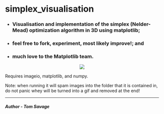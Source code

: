 # simplex_visualisation
* ###  Visualisation and implementation of the simplex (Nelder-Mead) optimization algorithm in 3D using matplotlib;
* ###  feel free to fork, experiment, most likely improve!; and
* ###  much love to the Matplotlib team.

<p align="center">
  <img src="https://github.com/TomRSavage/simplex_visualisation-/blob/main/simplex.gif" />
</p>


Requires imageio, matplotlib, and numpy. 

Note: when running it will spam images into the folder that it is contained in, do not panic whey will be turned into a gif and removed at the end!

---
##### Author - Tom Savage
